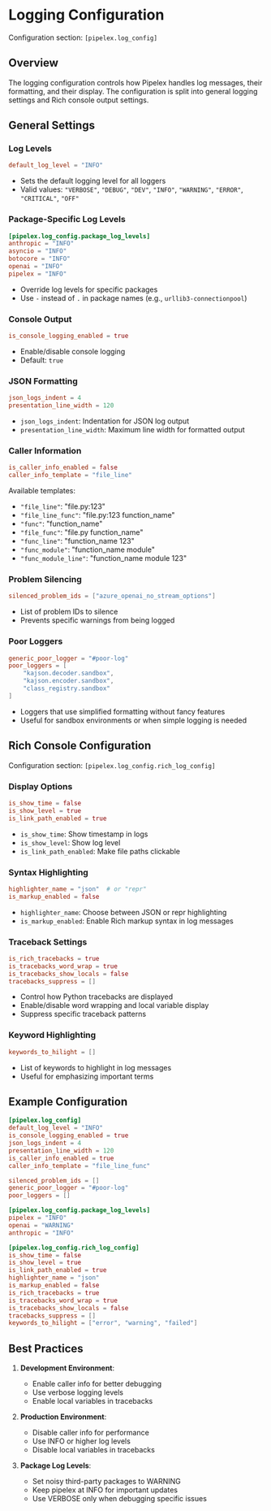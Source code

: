 # Logging Configuration

Configuration section: `[pipelex.log_config]`

## Overview

The logging configuration controls how Pipelex handles log messages, their formatting, and their display. The configuration is split into general logging settings and Rich console output settings.

## General Settings

### Log Levels

```toml
default_log_level = "INFO"
```

- Sets the default logging level for all loggers
- Valid values: `"VERBOSE"`, `"DEBUG"`, `"DEV"`, `"INFO"`, `"WARNING"`, `"ERROR"`, `"CRITICAL"`, `"OFF"`

### Package-Specific Log Levels

```toml
[pipelex.log_config.package_log_levels]
anthropic = "INFO"
asyncio = "INFO"
botocore = "INFO"
openai = "INFO"
pipelex = "INFO"
```

- Override log levels for specific packages
- Use `-` instead of `.` in package names (e.g., `urllib3-connectionpool`)

### Console Output

```toml
is_console_logging_enabled = true
```

- Enable/disable console logging
- Default: `true`

### JSON Formatting

```toml
json_logs_indent = 4
presentation_line_width = 120
```

- `json_logs_indent`: Indentation for JSON log output
- `presentation_line_width`: Maximum line width for formatted output

### Caller Information

```toml
is_caller_info_enabled = false
caller_info_template = "file_line"
```

Available templates:

- `"file_line"`: "file.py:123"
- `"file_line_func"`: "file.py:123 function_name"
- `"func"`: "function_name"
- `"file_func"`: "file.py function_name"
- `"func_line"`: "function_name 123"
- `"func_module"`: "function_name module"
- `"func_module_line"`: "function_name module 123"

### Problem Silencing

```toml
silenced_problem_ids = ["azure_openai_no_stream_options"]
```

- List of problem IDs to silence
- Prevents specific warnings from being logged

### Poor Loggers

```toml
generic_poor_logger = "#poor-log"
poor_loggers = [
    "kajson.decoder.sandbox",
    "kajson.encoder.sandbox",
    "class_registry.sandbox"
]
```

- Loggers that use simplified formatting without fancy features
- Useful for sandbox environments or when simple logging is needed

## Rich Console Configuration

Configuration section: `[pipelex.log_config.rich_log_config]`

### Display Options

```toml
is_show_time = false
is_show_level = true
is_link_path_enabled = true
```

- `is_show_time`: Show timestamp in logs
- `is_show_level`: Show log level
- `is_link_path_enabled`: Make file paths clickable

### Syntax Highlighting

```toml
highlighter_name = "json"  # or "repr"
is_markup_enabled = false
```

- `highlighter_name`: Choose between JSON or repr highlighting
- `is_markup_enabled`: Enable Rich markup syntax in log messages

### Traceback Settings

```toml
is_rich_tracebacks = true
is_tracebacks_word_wrap = true
is_tracebacks_show_locals = false
tracebacks_suppress = []
```

- Control how Python tracebacks are displayed
- Enable/disable word wrapping and local variable display
- Suppress specific traceback patterns

### Keyword Highlighting

```toml
keywords_to_hilight = []
```

- List of keywords to highlight in log messages
- Useful for emphasizing important terms

## Example Configuration

```toml
[pipelex.log_config]
default_log_level = "INFO"
is_console_logging_enabled = true
json_logs_indent = 4
presentation_line_width = 120
is_caller_info_enabled = true
caller_info_template = "file_line_func"

silenced_problem_ids = []
generic_poor_logger = "#poor-log"
poor_loggers = []

[pipelex.log_config.package_log_levels]
pipelex = "INFO"
openai = "WARNING"
anthropic = "INFO"

[pipelex.log_config.rich_log_config]
is_show_time = false
is_show_level = true
is_link_path_enabled = true
highlighter_name = "json"
is_markup_enabled = false
is_rich_tracebacks = true
is_tracebacks_word_wrap = true
is_tracebacks_show_locals = false
tracebacks_suppress = []
keywords_to_hilight = ["error", "warning", "failed"]
```

## Best Practices

1. **Development Environment**:

    - Enable caller info for better debugging
    - Use verbose logging levels
    - Enable local variables in tracebacks

2. **Production Environment**:

    - Disable caller info for performance
    - Use INFO or higher log levels
    - Disable local variables in tracebacks

3. **Package Log Levels**:

    - Set noisy third-party packages to WARNING
    - Keep pipelex at INFO for important updates
    - Use VERBOSE only when debugging specific issues
